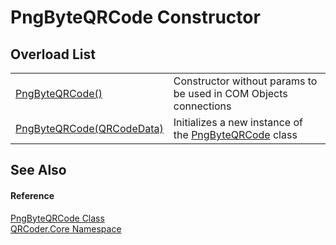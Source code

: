 # PngByteQRCode Constructor


## Overload List
<table>
<tr>
<td><a href="M_QRCoder_Core_PngByteQRCode__ctor.md">PngByteQRCode()</a></td>
<td>Constructor without params to be used in COM Objects connections</td></tr>
<tr>
<td><a href="M_QRCoder_Core_PngByteQRCode__ctor_1.md">PngByteQRCode(QRCodeData)</a></td>
<td>Initializes a new instance of the <a href="T_QRCoder_Core_PngByteQRCode.md">PngByteQRCode</a> class</td></tr>
</table>

## See Also


#### Reference
<a href="T_QRCoder_Core_PngByteQRCode.md">PngByteQRCode Class</a>  
<a href="N_QRCoder_Core.md">QRCoder.Core Namespace</a>  
